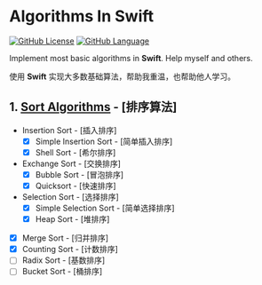 # Algorithms In Swift

[![GitHub License](https://img.shields.io/badge/license-MIT-blue.svg)](https://github.com/KevinAo22/Algorithms-In-Swift/blob/master/LICENSE)    [![GitHub Language](https://img.shields.io/badge/language-Swift%204-orange.svg)](https://swift.org)

Implement most basic algorithms in **Swift**. Help myself and others.

使用 **Swift** 实现大多数基础算法，帮助我重温，也帮助他人学习。

## 1. [Sort Algorithms](Sort%20Algorithms/) - [排序算法]

- Insertion Sort - [插入排序]
    - [x] Simple Insertion Sort - [简单插入排序]
    - [x] Shell Sort - [希尔排序]
- Exchange Sort - [交换排序]
    - [x] Bubble Sort - [冒泡排序]
    - [x] Quicksort - [快速排序]
- Selection Sort - [选择排序]
    - [x] Simple Selection Sort - [简单选择排序]
    - [x] Heap Sort - [堆排序]
- [x] Merge Sort - [归并排序]
- [x] Counting Sort - [计数排序]
- [ ] Radix Sort - [基数排序]
- [ ] Bucket Sort - [桶排序]